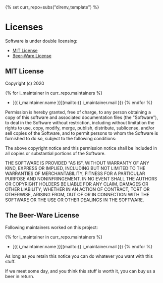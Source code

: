 {% set curr_repo=subs("direnv_template") %}

<!-- BEGIN MKDOCS TEMPLATE -->
<!--
WARNING, DO NOT UPDATE CONTENT BETWEEN MKDOCS TEMPLATE TAG !
Modified content will be overwritten when updating
-->

# Licenses

<!-- END MKDOCS TEMPLATE -->

Software is under double licensing:

 - [MIT License](#mit-license)
 - [Beer-Ware License](#the-beer-ware-license)

## MIT License

Copyright (c) 2020

{% for i_maintainer in curr_repo.maintainers %}
  - [{{ i_maintainer.name }}](mailto:{{ i_maintainer.mail }})
{% endfor %}

Permission is hereby granted, free of charge, to any person obtaining a copy
of this software and associated documentation files (the "Software"), to deal
in the Software without restriction, including without limitation the rights
to use, copy, modify, merge, publish, distribute, sublicense, and/or sell
copies of the Software, and to permit persons to whom the Software is
furnished to do so, subject to the following conditions:

The above copyright notice and this permission notice shall be included in all
copies or substantial portions of the Software.

THE SOFTWARE IS PROVIDED "AS IS", WITHOUT WARRANTY OF ANY KIND, EXPRESS OR
IMPLIED, INCLUDING BUT NOT LIMITED TO THE WARRANTIES OF MERCHANTABILITY,
FITNESS FOR A PARTICULAR PURPOSE AND NONINFRINGEMENT. IN NO EVENT SHALL THE
AUTHORS OR COPYRIGHT HOLDERS BE LIABLE FOR ANY CLAIM, DAMAGES OR OTHER
LIABILITY, WHETHER IN AN ACTION OF CONTRACT, TORT OR OTHERWISE, ARISING FROM,
OUT OF OR IN CONNECTION WITH THE SOFTWARE OR THE USE OR OTHER DEALINGS IN THE
SOFTWARE.

## The Beer-Ware License

Following maintainers worked on this project:

{% for i_maintainer in curr_repo.maintainers %}
  - [{{ i_maintainer.name }}](mailto:{{ i_maintainer.mail }})
{% endfor %}

As long as you retain this notice you can do whatever you want with this stuff.

If we meet some day, and you think this stuff is worth it, you can buy us a
beer in return.
